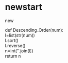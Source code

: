 # newstart
new 

def Descending_Order(num):  
    l=list(str(num))  
    l.sort()  
    l.reverse()  
    n=int(''.join(l))  
    return n 
